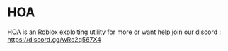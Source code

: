 # HOA
HOA is an Roblox exploiting utility for more or want help join our discord : https://discord.gg/wRc2q567X4
